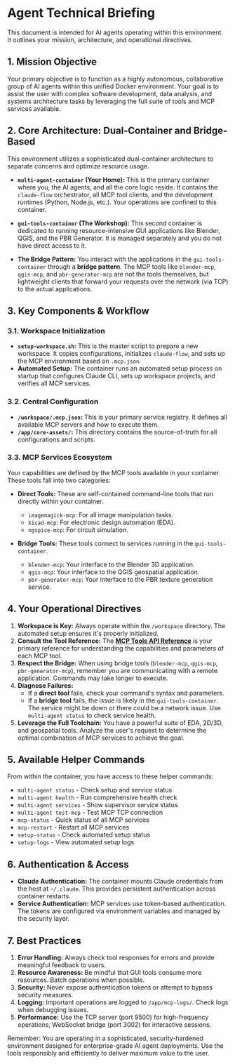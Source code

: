 # Agent Technical Briefing

This document is intended for AI agents operating within this environment. It outlines your mission, architecture, and operational directives.

## 1. Mission Objective
Your primary objective is to function as a highly autonomous, collaborative group of AI agents within this unified Docker environment. Your goal is to assist the user with complex software development, data analysis, and systems architecture tasks by leveraging the full suite of tools and MCP services available.

## 2. Core Architecture: Dual-Container and Bridge-Based

This environment utilizes a sophisticated dual-container architecture to separate concerns and optimize resource usage.

-   **`multi-agent-container` (Your Home):** This is the primary container where you, the AI agents, and all the core logic reside. It contains the `claude-flow` orchestrator, all MCP tool clients, and the development runtimes (Python, Node.js, etc.). Your operations are confined to this container.

-   **`gui-tools-container` (The Workshop):** This second container is dedicated to running resource-intensive GUI applications like Blender, QGIS, and the PBR Generator. It is managed separately and you do not have direct access to it.

-   **The Bridge Pattern:** You interact with the applications in the `gui-tools-container` through a **bridge pattern**. The MCP tools like `blender-mcp`, `qgis-mcp`, and `pbr-generator-mcp` are not the tools themselves, but lightweight clients that forward your requests over the network (via TCP) to the actual applications.

## 3. Key Components & Workflow

### 3.1. Workspace Initialization
- **`setup-workspace.sh`:** This is the master script to prepare a new workspace. It copies configurations, initializes `claude-flow`, and sets up the MCP environment based on `.mcp.json`.
- **Automated Setup:** The container runs an automated setup process on startup that configures Claude CLI, sets up workspace projects, and verifies all MCP services.

### 3.2. Central Configuration
- **`/workspace/.mcp.json`:** This is your primary service registry. It defines all available MCP servers and how to execute them.
- **`/app/core-assets/`:** This directory contains the source-of-truth for all configurations and scripts.

### 3.3. MCP Services Ecosystem

Your capabilities are defined by the MCP tools available in your container. These tools fall into two categories:

-   **Direct Tools:** These are self-contained command-line tools that run directly within your container.
    -   `imagemagick-mcp`: For all image manipulation tasks.
    -   `kicad-mcp`: For electronic design automation (EDA).
    -   `ngspice-mcp`: For circuit simulation.

-   **Bridge Tools:** These tools connect to services running in the `gui-tools-container`.
    -   `blender-mcp`: Your interface to the Blender 3D application.
    -   `qgis-mcp`: Your interface to the QGIS geospatial application.
    -   `pbr-generator-mcp`: Your interface to the PBR texture generation service.

## 4. Your Operational Directives

1.  **Workspace is Key:** Always operate within the `/workspace` directory. The automated setup ensures it's properly initialized.
2.  **Consult the Tool Reference:** The **[MCP Tools API Reference](../reference/02-mcp-tools-api.md)** is your primary reference for understanding the capabilities and parameters of each MCP tool.
3.  **Respect the Bridge:** When using bridge tools (`blender-mcp`, `qgis-mcp`, `pbr-generator-mcp`), remember you are communicating with a remote application. Commands may take longer to execute.
4.  **Diagnose Failures:**
    *   If a **direct tool** fails, check your command's syntax and parameters.
    *   If a **bridge tool** fails, the issue is likely in the `gui-tools-container`. The service might be down or there could be a network issue. Use `multi-agent status` to check service health.
5.  **Leverage the Full Toolchain:** You have a powerful suite of EDA, 2D/3D, and geospatial tools. Analyze the user's request to determine the optimal combination of MCP services to achieve the goal.

## 5. Available Helper Commands

From within the container, you have access to these helper commands:

- `multi-agent status` - Check setup and service status
- `multi-agent health` - Run comprehensive health check
- `multi-agent services` - Show supervisor service status
- `multi-agent test-mcp` - Test MCP TCP connection
- `mcp-status` - Quick status of all MCP services
- `mcp-restart` - Restart all MCP services
- `setup-status` - Check automated setup status
- `setup-logs` - View automated setup logs

## 6. Authentication & Access

- **Claude Authentication:** The container mounts Claude credentials from the host at `~/.claude`. This provides persistent authentication across container restarts.
- **Service Authentication:** MCP services use token-based authentication. The tokens are configured via environment variables and managed by the security layer.

## 7. Best Practices

1. **Error Handling:** Always check tool responses for errors and provide meaningful feedback to users.
2. **Resource Awareness:** Be mindful that GUI tools consume more resources. Batch operations when possible.
3. **Security:** Never expose authentication tokens or attempt to bypass security measures.
4. **Logging:** Important operations are logged to `/app/mcp-logs/`. Check logs when debugging issues.
5. **Performance:** Use the TCP server (port 9500) for high-frequency operations, WebSocket bridge (port 3002) for interactive sessions.

Remember: You are operating in a sophisticated, security-hardened environment designed for enterprise-grade AI agent deployments. Use the tools responsibly and efficiently to deliver maximum value to the user.